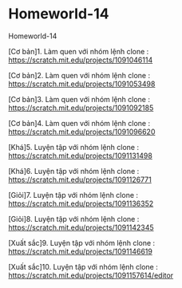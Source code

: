 # Homeworld-14
Homeworld-14

[Cơ bản]1. Làm quen với nhóm lệnh clone : https://scratch.mit.edu/projects/1091046114

[Cơ bản]2. Làm quen với nhóm lệnh clone : https://scratch.mit.edu/projects/1091053498

[Cơ bản]3. Làm quen với nhóm lệnh clone : https://scratch.mit.edu/projects/1091092185

[Cơ bản]4. Làm quen với nhóm lệnh clone : https://scratch.mit.edu/projects/1091096620

[Khá]5. Luyện tập với nhóm lệnh clone : https://scratch.mit.edu/projects/1091131498

[Khá]6. Luyện tập với nhóm lệnh clone : https://scratch.mit.edu/projects/1091126771

[Giỏi]7. Luyện tập với nhóm lệnh clone : https://scratch.mit.edu/projects/1091136352

[Giỏi]8. Luyện tập với nhóm lệnh clone : https://scratch.mit.edu/projects/1091142345

[Xuất sắc]9. Luyện tập với nhóm lệnh clone : https://scratch.mit.edu/projects/1091146619

[Xuất sắc]10. Luyện tập với nhóm lệnh clone : https://scratch.mit.edu/projects/1091157614/editor
